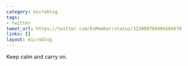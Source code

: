 ```yaml
---
category: microblog
tags:
- twitter
tweet_url: https://twitter.com/ExMember/status/323880789404184576
links: []
layout: microblog
---
```

Keep calm and carry on.
